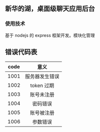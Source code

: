 ## 新华的湖，桌面级聊天应用后台

### 使用技术

基于 nodejs 的 express 框架开发。模块化管理

## 错误代码表

| code |      意义      |
| :--: | :------------: |
| 1001 | 服务器发生错误 |
| 1002 |   token 过期   |
| 1003 |   账号未注册   |
| 1004 |    密码错误    |
| 1005 |   账号被注册   |
| 1006 |    参数错误    |

